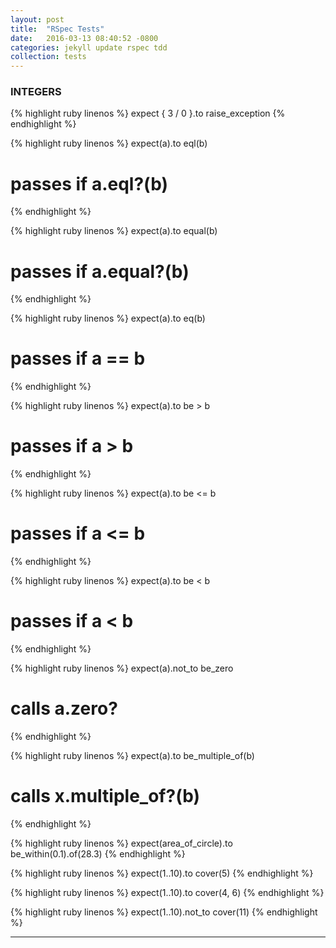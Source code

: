 ```yaml
---
layout: post
title:  "RSpec Tests"
date:   2016-03-13 08:40:52 -0800
categories: jekyll update rspec tdd
collection: tests
---
```


<a name="INTEGERS"></a>

### INTEGERS

<!-- ///////////////////////////////////////////////////// -->

<div class="test" data-clipboard-text="expect { 3 / 0 }.to raise_exception">

{% highlight ruby linenos %}
expect { 3 / 0 }.to raise_exception
{% endhighlight %}

</div>

<!-- ///////////////////////////////////////////////////// -->

<div class="test" data-clipboard-text="expect(a).to eql(b)">

{% highlight ruby linenos %}
expect(a).to eql(b)
# passes if a.eql?(b)
{% endhighlight %}

</div>

<!-- ///////////////////////////////////////////////////// -->

<div class="test" data-clipboard-text="expect(a).to equal(b)">

{% highlight ruby linenos %}
expect(a).to equal(b)
# passes if a.equal?(b)
{% endhighlight %}

</div>

<!-- ///////////////////////////////////////////////////// -->

<div class="test" data-clipboard-text="expect(a).to eq(b)">

{% highlight ruby linenos %}
expect(a).to eq(b)
# passes if a == b
{% endhighlight %}

</div>

<!-- ///////////////////////////////////////////////////// -->

<div class="test" data-clipboard-text="expect(a).to be > b">

{% highlight ruby linenos %}
expect(a).to be > b
# passes if a > b
{% endhighlight %}

</div>

<!-- ///////////////////////////////////////////////////// -->

<div class="test" data-clipboard-text="expect(a).to be <= b">

{% highlight ruby linenos %}
expect(a).to be <= b
# passes if a <= b
{% endhighlight %}

</div>

<!-- ///////////////////////////////////////////////////// -->

<div class="test" data-clipboard-text="expect(a).to be < b">

{% highlight ruby linenos %}
expect(a).to be < b
# passes if a < b
{% endhighlight %}

</div>

<!-- ///////////////////////////////////////////////////// -->

<div class="test" data-clipboard-text="expect(a).not_to be_zero">

{% highlight ruby linenos %}
expect(a).not_to be_zero
# calls a.zero?
{% endhighlight %}

</div>

<!-- ///////////////////////////////////////////////////// -->

<div class="test" data-clipboard-text="expect(a).to be_multiple_of(b)">

{% highlight ruby linenos %}
expect(a).to be_multiple_of(b)
# calls x.multiple_of?(b)
{% endhighlight %}

</div>

<!-- ///////////////////////////////////////////////////// -->

<div class="test" data-clipboard-text="expect(area_of_circle).to be_within(0.1).of(28.3)">

{% highlight ruby linenos %}
expect(area_of_circle).to be_within(0.1).of(28.3)
{% endhighlight %}

</div>

<!-- ///////////////////////////////////////////////////// -->

<div class="test" data-clipboard-text="expect(1..10).to cover(5)">

{% highlight ruby linenos %}
expect(1..10).to cover(5)
{% endhighlight %}

</div>

<!-- ///////////////////////////////////////////////////// -->

<div class="test" data-clipboard-text="expect(1..10).to cover(4, 6)">

{% highlight ruby linenos %}
expect(1..10).to cover(4, 6)
{% endhighlight %}

</div>

<!-- ///////////////////////////////////////////////////// -->

<div class="test" data-clipboard-text="expect(1..10).not_to cover(11)">

{% highlight ruby linenos %}
expect(1..10).not_to cover(11)
{% endhighlight %}

</div>

<!-- ///////////////////////////////////////////////////// -->

_______________________________________________________________
